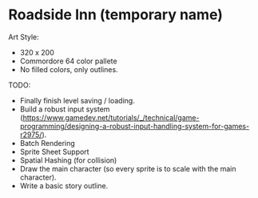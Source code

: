 # Roadside Inn (temporary name)

Art Style:
  - 320 x 200
  - Commordore 64 color pallete
  - No filled colors, only outlines.

TODO:
  - Finally finish level saving / loading.
  - Build a robust input system (https://www.gamedev.net/tutorials/_/technical/game-programming/designing-a-robust-input-handling-system-for-games-r2975/).
  - Batch Rendering
  - Sprite Sheet Support
  - Spatial Hashing (for collision)
  - Draw the main character (so every sprite is to scale with the main character).
  - Write a basic story outline.
